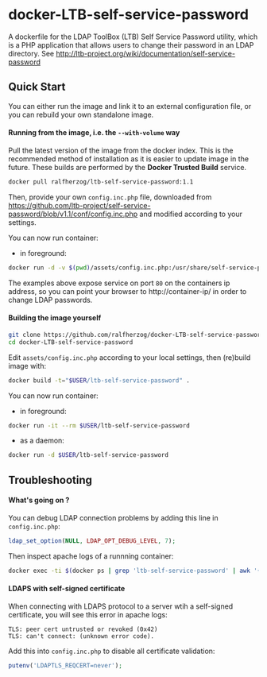 docker-LTB-self-service-password
================================

A dockerfile for the LDAP ToolBox (LTB) Self Service Password utility, which is a PHP application that allows users to change their password in an LDAP directory. See http://ltb-project.org/wiki/documentation/self-service-password

## Quick Start
You can either run the image and link it to an external configuration file, or you can rebuild your own standalone image.

#### Running from the image, i.e. the `--with-volume` way
Pull the latest version of the image from the docker index. This is the recommended method of installation as it is easier to update image in the future. These builds are performed by the **Docker Trusted Build** service.

```bash
docker pull ralfherzog/ltb-self-service-password:1.1
```

Then, provide your own `config.inc.php` file, downloaded from https://github.com/ltb-project/self-service-password/blob/v1.1/conf/config.inc.php and modified according to your settings.

You can now run container:
* in foreground:
```bash
docker run -d -v $(pwd)/assets/config.inc.php:/usr/share/self-service-password/conf/config.inc.php:ro ralfherzog/ltb-self-service-password:1.1
```

The examples above expose service on port `80` on the containers ip address, so you can point your browser to http://container-ip/ in order to change LDAP passwords.

#### Building the image yourself

```bash
git clone https://github.com/ralfherzog/docker-LTB-self-service-password.git
cd docker-LTB-self-service-password
```
Edit `assets/config.inc.php` according to your local settings, then (re)build image with: 
```bash
docker build -t="$USER/ltb-self-service-password" .
```
You can now run container:
* in foreground:
```bash
docker run -it --rm $USER/ltb-self-service-password
```
* as a daemon:
```bash
docker run -d $USER/ltb-self-service-password
```

## Troubleshooting

#### What's going on ?
You can debug LDAP connection problems by adding this line in  `config.inc.php`:
```php
ldap_set_option(NULL, LDAP_OPT_DEBUG_LEVEL, 7);
```
Then inspect apache logs of a runnning container:
```bash
docker exec -ti $(docker ps | grep 'ltb-self-service-password' | awk '{print $1}') tail /var/log/apache2/error.log
```

#### LDAPS with self-signed certificate
When connecting with LDAPS protocol to a server wtih a self-signed certificate, you will see this error in apache logs:
```
TLS: peer cert untrusted or revoked (0x42)
TLS: can't connect: (unknown error code).
```
Add this into `config.inc.php` to disable all certificate validation:
```php
putenv('LDAPTLS_REQCERT=never');
```

